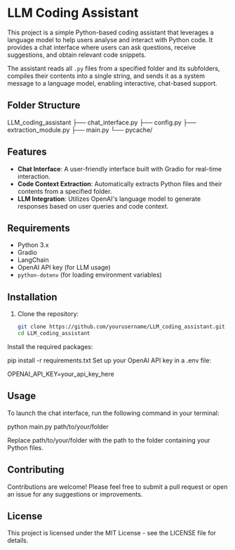 # LLM Coding Assistant

This project is a simple Python-based coding assistant that leverages a language model to help users analyse and interact with Python code. It provides a chat interface where users can ask questions, receive suggestions, and obtain relevant code snippets.

The assistant reads all `.py` files from a specified folder and its subfolders, compiles their contents into a single string, and sends it as a system message to a language model, enabling interactive, chat-based support.

## Folder Structure
LLM_coding_assistant
├── chat_interface.py
├── config.py
├── extraction_module.py
├── main.py
└── pycache/


## Features

- **Chat Interface**: A user-friendly interface built with Gradio for real-time interaction.
- **Code Context Extraction**: Automatically extracts Python files and their contents from a specified folder.
- **LLM Integration**: Utilizes OpenAI's language model to generate responses based on user queries and code context.

## Requirements

- Python 3.x
- Gradio
- LangChain
- OpenAI API key (for LLM usage)
- `python-dotenv` (for loading environment variables)

## Installation

1. Clone the repository:
   ```bash
   git clone https://github.com/yourusername/LLM_coding_assistant.git
   cd LLM_coding_assistant

Install the required packages:

pip install -r requirements.txt
Set up your OpenAI API key in a .env file:

OPENAI_API_KEY=your_api_key_here

## Usage

To launch the chat interface, run the following command in your terminal:


python main.py path/to/your/folder

Replace path/to/your/folder with the path to the folder containing your Python files.

## Contributing
Contributions are welcome! Please feel free to submit a pull request or open an issue for any suggestions or improvements.

## License
This project is licensed under the MIT License - see the LICENSE file for details.